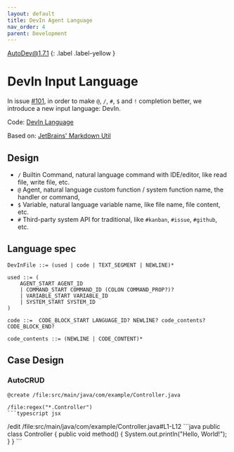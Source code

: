 ```yaml
---
layout: default
title: DevIn Agent Language
nav_order: 4
parent: Development
---
```


AutoDev@1.7.1
{: .label .label-yellow }

# DevIn Input Language 

In issue [#101](https://github.com/unit-mesh/auto-dev/issues/101),
in order to make `@`, `/`, `#`, `$` and `!` completion better, we introduce a new input language: DevIn.

Code: [DevIn Language](https://github.com/unit-mesh/auto-dev/tree/master/exts/devin-lang)

Based on: [JetBrains' Markdown Util](https://github.com/JetBrains/intellij-community/tree/master/platform/markdown-utils)

## Design

- `/` Builtin Command, natural language command with IDE/editor, like read file, write file, etc.
- `@` Agent, natural language custom function / system function name, the handler or command, 
- `$` Variable, natural language variable name, like file name, file content, etc.
- `#` Third-party system API for traditional, like `#kanban`, `#issue`, `#github`, etc. 

## Language spec

```bnf
DevInFile ::= (used | code | TEXT_SEGMENT | NEWLINE)*

used ::= (
    AGENT_START AGENT_ID
    | COMMAND_START COMMAND_ID (COLON COMMAND_PROP?)?
    | VARIABLE_START VARIABLE_ID
    | SYSTEM_START SYSTEM_ID
)

code ::=  CODE_BLOCK_START LANGUAGE_ID? NEWLINE? code_contents? CODE_BLOCK_END?

code_contents ::= (NEWLINE | CODE_CONTENT)*
```

## Case Design

### AutoCRUD

```devin
@create /file:src/main/java/com/example/Controller.java
```

```devin
/file:regex("*.Controller")
```typescript jsx

```
/edit /file:src/main/java/com/example/Controller.java#L1-L12
\`\`\`java
public class Controller {
    public void method() {
        System.out.println("Hello, World!");
    }
}
\`\`\`
```
